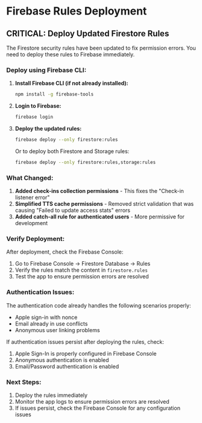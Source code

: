 # Firebase Rules Deployment

## CRITICAL: Deploy Updated Firestore Rules

The Firestore security rules have been updated to fix permission errors. You need to deploy these rules to Firebase immediately.

### Deploy using Firebase CLI:

1. **Install Firebase CLI (if not already installed):**
   ```bash
   npm install -g firebase-tools
   ```

2. **Login to Firebase:**
   ```bash
   firebase login
   ```

3. **Deploy the updated rules:**
   ```bash
   firebase deploy --only firestore:rules
   ```

   Or to deploy both Firestore and Storage rules:
   ```bash
   firebase deploy --only firestore:rules,storage:rules
   ```

### What Changed:

1. **Added check-ins collection permissions** - This fixes the "Check-in listener error"
2. **Simplified TTS cache permissions** - Removed strict validation that was causing "Failed to update access stats" errors
3. **Added catch-all rule for authenticated users** - More permissive for development

### Verify Deployment:

After deployment, check the Firebase Console:
1. Go to Firebase Console → Firestore Database → Rules
2. Verify the rules match the content in `firestore.rules`
3. Test the app to ensure permission errors are resolved

### Authentication Issues:

The authentication code already handles the following scenarios properly:
- Apple sign-in with nonce
- Email already in use conflicts
- Anonymous user linking problems

If authentication issues persist after deploying the rules, check:
1. Apple Sign-In is properly configured in Firebase Console
2. Anonymous authentication is enabled
3. Email/Password authentication is enabled

### Next Steps:

1. Deploy the rules immediately
2. Monitor the app logs to ensure permission errors are resolved
3. If issues persist, check the Firebase Console for any configuration issues